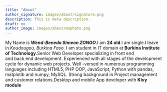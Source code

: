 ```yaml
---
title: "About"
author_signature: images/about/signature.png
description: This is meta description.
draft: no
author_image: images/about/mophoto.png
---
```


My Name is ***Wend-Benedo Simeon ZONGO***.I am **24 old**.I am single.I leave in *Koudougou, Burkina Faso*.  I am student in IT domain at **Burkina Institute of Technology**.Senior Web Developer specializing in front end  
and back end development. Experienced with all stages of the development cycle for dynamic web projects. Well -versed in numerous programming languages including HTML5, PHP OOP, JavaScript, Python with pandas, matplotib and numpy, MySQL. Strong background in Project management and customer relations.Desktop and mobile App developer with **Kivy module**